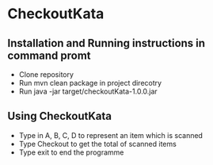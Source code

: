 # CheckoutKata


## Installation and Running instructions in command promt
* Clone repository
* Run mvn clean package in project direcotry
* Run java -jar target/checkoutKata-1.0.0.jar

## Using CheckoutKata
* Type in A, B, C, D to represent an item which is scanned
* Type Checkout to get the total of scanned items
* Type exit to end the programme
